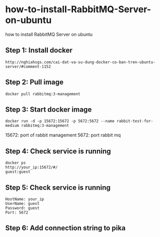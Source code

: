 # how-to-install-RabbitMQ-Server-on-ubuntu
how to install RabbitMQ Server on ubuntu


## Step 1: Install docker
```
http://nghiahsgs.com/cai-dat-va-su-dung-docker-co-ban-tren-ubuntu-server/#comment-1152
```

## Step 2: Pull image
```
docker pull rabbitmq:3-management
```

## Step 3: Start docker image
```
docker run -d -p 15672:15672 -p 5672:5672 --name rabbit-test-for-medium rabbitmq:3-management
```

15672: port of rabbit management
5672: port rabbit mq

## Step 4: Check service is running
```
docker ps
http://your_ip:15672/#/
guest:guest
```
## Step 5: Check service is running
```
HostName: your_ip
UserName: guest
Password: guest
Port: 5672
```
## Step 6: Add connection string to pika
